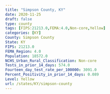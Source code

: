 ```yaml
---
title: "Simpson County, KY"
date: 2020-11-25
draft: false
type: county
tags: [FIPS:21213.0,FEMA:4.0,Non-core,Yellow]
categories: [KY]
County: Simpson County
State: KY
FIPS: 21213.0
FEMA_Region: 4.0
Population: 18572.0
NCHS_Urban_Rural_Classification: Non-core
Tests_in_prior_14_days: 574.0
Fourteen_day_test_rate_per_100000: 3091.0
Percent_Positivity_in_prior_14_days: 0.089
Level: Yellow
url: /states/KY/simpson-county
---
```



